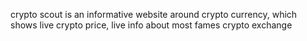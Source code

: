 crypto scout is an informative website around crypto currency, which shows live crypto price, live info about most fames crypto exchange
